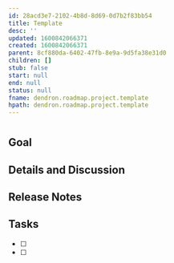 ```yaml
---
id: 28acd3e7-2102-4b8d-8d69-0d7b2f83bb54
title: Template
desc: ''
updated: 1600842066371
created: 1600842066371
parent: 8cf880da-6402-47fb-8e9a-9d5fa38e31d0
children: []
stub: false
start: null
end: null
status: null
fname: dendron.roadmap.project.template
hpath: dendron.roadmap.project.template
---
```

# <Project Name>

## Goal

## Details and Discussion

## Release Notes

## Tasks

- [ ] 
- [ ] 

